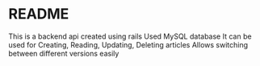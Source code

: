 # README
This is a backend api created using rails
Used MySQL database
It can be used for Creating, Reading, Updating, Deleting articles
Allows switching between different versions easily